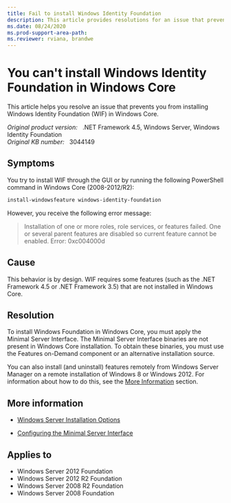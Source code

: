 ```yaml
---
title: Fail to install Windows Identity Foundation
description: This article provides resolutions for an issue that prevents you from installing Windows Identity Foundation in Windows Core.
ms.date: 08/24/2020
ms.prod-support-area-path: 
ms.reviewer: rviana, brandwe
---
```

# You can't install Windows Identity Foundation in Windows Core

This article helps you resolve an issue that prevents you from installing Windows Identity Foundation (WIF) in Windows Core.

_Original product version:_ &nbsp; .NET Framework 4.5, Windows Server, Windows Identity Foundation  
_Original KB number:_ &nbsp; 3044149

## Symptoms

You try to install WIF through the GUI or by running the following PowerShell command in Windows Core (2008-2012/R2):

```powershell
install-windowsfeature windows-identity-foundation
```

However, you receive the following error message:

> Installation of one or more roles, role services, or features failed. One or several parent features are disabled so current feature cannot be enabled. Error: 0xc004000d

## Cause

This behavior is by design. WIF requires some features (such as the .NET Framework 4.5 or .NET Framework 3.5) that are not installed in Windows Core.

## Resolution

To install Windows Foundation in Windows Core, you must apply the Minimal Server Interface. The Minimal Server Interface binaries are not present in Windows Core installation. To obtain these binaries, you must use the Features on-Demand component or an alternative installation source.

You can also install (and uninstall) features remotely from Windows Server Manager on a remote installation of Windows 8 or Windows 2012. For information about how to do this, see the [More Information](#more-information) section.

## More information

- [Windows Server Installation Options](/previous-versions/windows/it-pro/windows-server-2012-R2-and-2012/hh831786(v=ws.11))

- [Configuring the Minimal Server Interface](/archive/blogs/server_core/configuring-the-minimal-server-interface)

## Applies to

- Windows Server 2012 Foundation
- Windows Server 2012 R2 Foundation
- Windows Server 2008 R2 Foundation
- Windows Server 2008 Foundation
